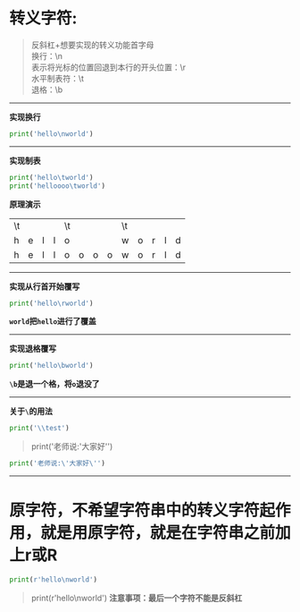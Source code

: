 # 转义字符:
>   反斜杠+想要实现的转义功能首字母<br>
>       换行：\n<br>
>       表示将光标的位置回退到本行的开头位置：\r<br>
>       水平制表符：\t<br>
>       退格：\b<br>

---

**实现换行**
```Python
print('hello\nworld')
```

---

**实现制表**
```Python
print('hello\tworld')
print('helloooo\tworld')
```

**原理演示**
<table>
    <tr>
        <td colspan="4" class="centered">\t</td>
        <td colspan="4">\t</td>
        <td colspan="4">\t</td>
        <td></td>
    </tr>
    <tr>
        <td>h</td>
        <td>e</td>
        <td>l</td>
        <td>l</td>
        <td>o</td>
        <td></td>
        <td></td>
        <td></td>
        <td>w</td>
        <td>o</td>
        <td>r</td>
        <td>l</td>
        <td>d</td>
    </tr>
    <tr>
        <td>h</td>
        <td>e</td>
        <td>l</td>
        <td>l</td>
        <td>o</td>
        <td>o</td>
        <td>o</td>
        <td>o</td>
        <td>w</td>
        <td>o</td>
        <td>r</td>
        <td>l</td>
        <td>d</td>
    </tr>
</table>

---

**实现从行首开始覆写**
```Python
print('hello\rworld')
```
**```world```把```hello```进行了覆盖**

---

**实现退格覆写**
```Python
print('hello\bworld')
```
**```\b```是退一个格，将```o```退没了**

---

**关于```\```的用法**
```Python
print('\\test')
```
>print('老师说:'大家好'')
```Python
print('老师说:\'大家好\'')
```

---

# 原字符，不希望字符串中的转义字符起作用，就是用原字符，就是在字符串之前加上r或R
```Python
print(r'hello\nworld')
```
> print(r'hello\nworld\')
**注意事项：最后一个字符不能是反斜杠**

